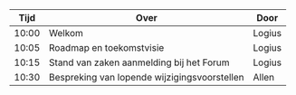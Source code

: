 |  Tijd  | Over                                         | Door   |
|--------|----------------------------------------------|--------|
|  10:00 | Welkom                                       | Logius |
|  10:05 | Roadmap en toekomstvisie                     | Logius |
|  10:15 | Stand van zaken aanmelding bij het Forum     | Logius |
|  10:30 | Bespreking van lopende wijzigingsvoorstellen | Allen  |

